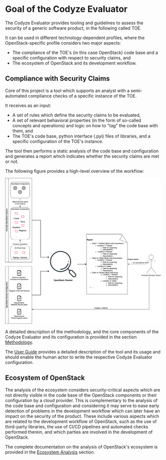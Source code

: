 # Goal of the Codyze Evaluator

The Codyze Evaluator provides tooling and guidelines to assess the security of a generic software product, in the following called TOE.

It can be used in different technology-dependent profiles, where the OpenStack-specific profile considers two major aspects:

* The compliance of the TOE's (in this case OpenStack) code base and a specific configuration with respect to security claims, and
* The ecosystem of OpenStack and its development workflow.

## Compliance with Security Claims

Core of this project is a tool which supports an analyst with a semi-automated compliance checks of a specific instance of the TOE.

It receives as an input:

* A set of rules which define the security claims to be evaluated,
* A set of relevant behavioral properties (in the form of so-called concepts and operations) and logic on how to "tag" the code base with them, and
* The TOE's code base, python interface (.pyi) files of libraries, and a specific configuration of the TOE's instance.

The tool then performs a static analysis of the code base and configuration and generates a report which indicates whether the security claims are met or not.

The following figure provides a high-level overview of the workflow:

![Workflow](assets/img/highlevel-overview.png)

A detailed description of the methodology, and the core components of the Codyze Evaluator and its configuration is provided in the section [Methodology](methodology.md).

The [User Guide](user-guide.md) provides a detailed description of the tool and its usage and should enable the human actor to write the respective Codyze Evaluator configuration.

## Ecosystem of OpenStack

The analysis of the ecosystem considers security-critical aspects which are not directly visible in the code base of the OpenStack components or their configuration by a cloud provider.
This is complementary to the analysis of the code base and configuration and considering it may serve to ease early detection of problems in the development workflow which can later have an impact on the security of the product.
These include various aspects which are related to the development workflow of OpenStack, such as the use of third-party libraries, the use of CI/CD pipelines and automated checks performed therein, and which parties are involved in the development of OpenStack.

The complete documentation on the analysis of OpenStack's ecosystem is provided in the [Ecosystem Analysis](ecosystem-analysis.md) section.
